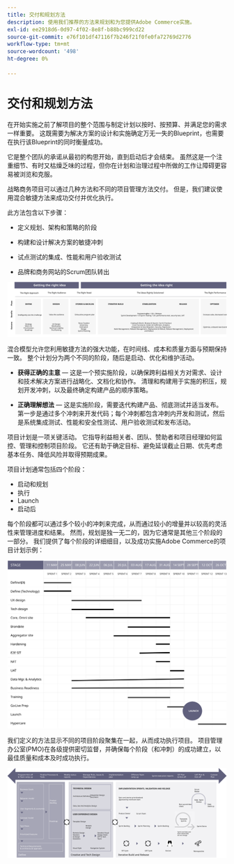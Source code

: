 ```yaml
---
title: 交付和规划方法
description: 使用我们推荐的方法来规划和为您提供Adobe Commerce实施。
exl-id: ee2918d6-0d97-4f02-8e8f-b88bc999cd22
source-git-commit: e76f101df47116f7b246f21f0fe0fa72769d2776
workflow-type: tm+mt
source-wordcount: '498'
ht-degree: 0%

---
```


# 交付和规划方法

在开始实施之前了解项目的整个范围与制定计划以按时、按预算、并满足您的需求一样重要。 这既需要为解决方案的设计和实施确定万无一失的Blueprint，也需要在执行该Blueprint的同时衡量成功。

它是整个团队的承诺从最初的构思开始，直到启动后才会结束。 虽然这是一个注重细节、有时又枯燥乏味的过程，但你在计划和治理过程中所做的工作让障碍更容易被浏览和克服。

战略商务项目可以通过几种方法和不同的项目管理方法交付。 但是，我们建议使用混合敏捷方法来成功交付并优化执行。

此方法包含以下步骤：

- 定义规划、架构和策略的阶段

- 构建和设计解决方案的敏捷冲刺

- 试点测试的集成、性能和用户验收测试

- 品牌和商务网站的Scrum团队转出

![示例规划方法模型](../../assets/playbooks/planning-model.svg)

混合模型允许您利用敏捷方法的强大功能，在时间线、成本和质量方面与预期保持一致。 整个计划分为两个不同的阶段，随后是启动、优化和维护活动。

- **获得正确的主意** — 这是一个预实施阶段，以确保跨利益相关方对需求、设计和技术解决方案进行战略化、文档化和协作。 清理和构建用于实施的积压，规划开发冲刺，以及最终确定构建产品的顺序策略。

- **正确理解想法** — 这是实施阶段，需要迭代构建产品、彻底测试并适当发布。 第一步是通过多个冲刺来开发代码；每个冲刺都包含冲刺内开发和测试，然后是系统集成测试、性能和安全性测试、用户验收测试和发布活动。

项目计划是一项关键活动。 它指导利益相关者、团队、赞助者和项目经理如何监控、管理和控制项目阶段。 它还有助于确定目标、避免延误截止日期、优先考虑基本任务、降低风险并取得预期成果。

项目计划通常包括四个阶段：

- 启动和规划
- 执行
- Launch
- 启动后

每个阶段都可以通过多个较小的冲刺来完成，从而通过较小的增量并以较高的灵活性来管理进度和结果。 然而，规划是独一无二的，因为它通常是其他三个阶段的一部分。 我们提供了每个阶段的详细细目，以及成功实施Adobe Commerce的项目计划示例：

![项目计划甘特图](../../assets/playbooks/gantt-chart.svg)

我们定义的方法显示不同的项目阶段聚集在一起，从而成功执行项目。 项目管理办公室(PMO)在各级提供密切监督，并确保每个阶段（和冲刺）的成功建立，以最佳质量和成本及时成功执行。

![示例规划方法信息图](../../assets/playbooks/planning-approach-sample.svg)
